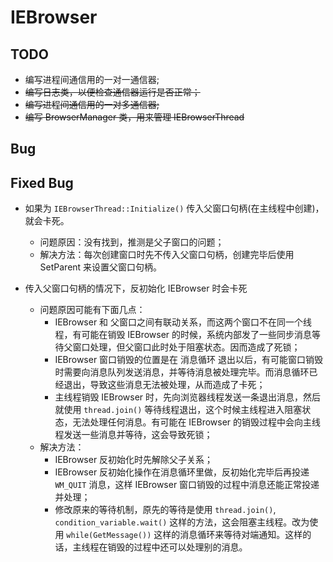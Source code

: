 # IEBrowser

## TODO

- 编写进程间通信用的一对一通信器;
- ~~编写日志类，以便检查通信器运行是否正常；~~
- ~~编写进程间通信用的一对多通信器;~~
- ~~编写 BrowserManager 类，用来管理 IEBrowserThread~~

## Bug

## Fixed Bug

- 如果为 `IEBrowserThread::Initialize()` 传入父窗口句柄(在主线程中创建)，就会卡死。
    - 问题原因：没有找到，推测是父子窗口的问题；
    - 解决方法：每次创建窗口时先不传入父窗口句柄，创建完毕后使用 SetParent 来设置父窗口句柄。

- 传入父窗口句柄的情况下，反初始化 IEBrowser 时会卡死
    - 问题原因可能有下面几点：
        - IEBrowser 和 父窗口之间有联动关系，而这两个窗口不在同一个线程，有可能在销毁 IEBrowser 的时候，系统内部发了一些同步消息等待父窗口处理，但父窗口此时处于阻塞状态。因而造成了死锁；
        - IEBrowser 窗口销毁的位置是在 消息循环 退出以后，有可能窗口销毁时需要向消息队列发送消息，并等待消息被处理完毕。而消息循环已经退出，导致这些消息无法被处理，从而造成了卡死；
        - 主线程销毁 IEBrowser 时，先向浏览器线程发送一条退出消息，然后就使用 `thread.join()` 等待线程退出，这个时候主线程进入阻塞状态，无法处理任何消息。有可能在 IEBrowser 的销毁过程中会向主线程发送一些消息并等待，这会导致死锁；
    - 解决方法：
        - IEBrowser 反初始化时先解除父子关系；
        - IEBrowser 反初始化操作在消息循环里做，反初始化完毕后再投递 `WM_QUIT` 消息，这样 IEBrowser 窗口销毁的过程中消息还能正常投递并处理；
        - 修改原来的等待机制，原先的等待是使用 `thread.join()`, `condition_variable.wait()` 这样的方法，这会阻塞主线程。改为使用 `while(GetMessage())` 这样的消息循环来等待对端通知。这样的话，主线程在销毁的过程中还可以处理别的消息。